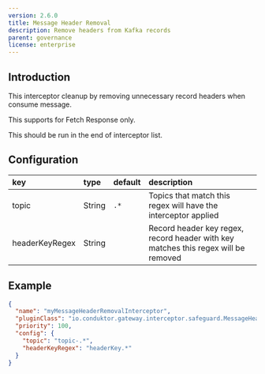 ```yaml
---
version: 2.6.0
title: Message Header Removal
description: Remove headers from Kafka records
parent: governance
license: enterprise
---
```


## Introduction

This interceptor cleanup by removing unnecessary record headers when consume message.

This supports for Fetch Response only.

This should be run in the end of interceptor list.

## Configuration

| key            | type     | default | description                                                                        |
|:---------------|:---------|:--------|:-----------------------------------------------------------------------------------|
| topic          | String   | `.*`    | Topics that match this regex will have the interceptor applied                     |
| headerKeyRegex | String   |         | Record header key regex, record header with key matches this regex will be removed |

## Example

```json
{
  "name": "myMessageHeaderRemovalInterceptor",
  "pluginClass": "io.conduktor.gateway.interceptor.safeguard.MessageHeaderRemovalPlugin",
  "priority": 100,
  "config": {
    "topic": "topic-.*",
    "headerKeyRegex": "headerKey.*"
  }
}
```